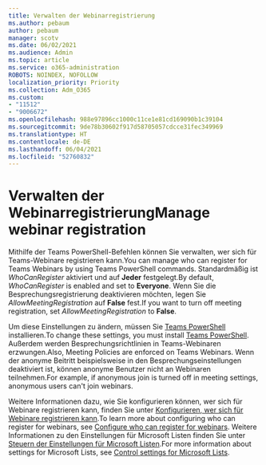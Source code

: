 ```yaml
---
title: Verwalten der Webinarregistrierung
ms.author: pebaum
author: pebaum
manager: scotv
ms.date: 06/02/2021
ms.audience: Admin
ms.topic: article
ms.service: o365-administration
ROBOTS: NOINDEX, NOFOLLOW
localization_priority: Priority
ms.collection: Adm_O365
ms.custom:
- "11512"
- "9006672"
ms.openlocfilehash: 988e97896cc1000c11ce1e81cd169090b1c39104
ms.sourcegitcommit: 9de78b30602f917d58705057cdcce31fec349969
ms.translationtype: HT
ms.contentlocale: de-DE
ms.lasthandoff: 06/04/2021
ms.locfileid: "52760832"
---
```

# <a name="manage-webinar-registration"></a><span data-ttu-id="dee44-102">Verwalten der Webinarregistrierung</span><span class="sxs-lookup"><span data-stu-id="dee44-102">Manage webinar registration</span></span>

<span data-ttu-id="dee44-103">Mithilfe der Teams PowerShell-Befehlen können Sie verwalten, wer sich für Teams-Webinare registrieren kann.</span><span class="sxs-lookup"><span data-stu-id="dee44-103">You can manage who can register for Teams Webinars by using Teams PowerShell commands.</span></span> <span data-ttu-id="dee44-104">Standardmäßig ist *WhoCanRegister* aktiviert und auf **Jeder** festgelegt.</span><span class="sxs-lookup"><span data-stu-id="dee44-104">By default, *WhoCanRegister* is enabled and set to **Everyone**.</span></span> <span data-ttu-id="dee44-105">Wenn Sie die Besprechungsregistrierung deaktivieren möchten, legen Sie *AllowMeetingRegistration* auf **False** fest.</span><span class="sxs-lookup"><span data-stu-id="dee44-105">If you want to turn off meeting registration, set *AllowMeetingRegistration* to **False**.</span></span>

<span data-ttu-id="dee44-106">Um diese Einstellungen zu ändern, müssen Sie [Teams PowerShell](/microsoftteams/teams-powershell-install) installieren.</span><span class="sxs-lookup"><span data-stu-id="dee44-106">To change these settings, you must install [Teams PowerShell](/microsoftteams/teams-powershell-install).</span></span> <span data-ttu-id="dee44-107">Außerdem werden Besprechungsrichtlinien in Teams-Webinaren erzwungen.</span><span class="sxs-lookup"><span data-stu-id="dee44-107">Also, Meeting Policies are enforced on Teams Webinars.</span></span> <span data-ttu-id="dee44-108">Wenn der anonyme Beitritt beispielsweise in den Besprechungseinstellungen deaktiviert ist, können anonyme Benutzer nicht an Webinaren teilnehmen.</span><span class="sxs-lookup"><span data-stu-id="dee44-108">For example, if anonymous join is turned off in meeting settings, anonymous users can't join webinars.</span></span>

<span data-ttu-id="dee44-109">Weitere Informationen dazu, wie Sie konfigurieren können, wer sich für Webinare registrieren kann, finden Sie unter [Konfigurieren, wer sich für Webinare registrieren kann](/microsoftteams/set-up-webinars?source=docs#configure-who-can-register-for-webinars).</span><span class="sxs-lookup"><span data-stu-id="dee44-109">To learn more about configuring who can register for webinars, see [Configure who can register for webinars](/microsoftteams/set-up-webinars?source=docs#configure-who-can-register-for-webinars).</span></span> <span data-ttu-id="dee44-110">Weitere Informationen zu den Einstellungen für Microsoft Listen finden Sie unter [Steuern der Einstellungen für Microsoft Listen](/sharepoint/control-lists).</span><span class="sxs-lookup"><span data-stu-id="dee44-110">For more information about settings for Microsoft Lists, see [Control settings for Microsoft Lists](/sharepoint/control-lists).</span></span>